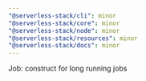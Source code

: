 ```yaml
---
"@serverless-stack/cli": minor
"@serverless-stack/core": minor
"@serverless-stack/node": minor
"@serverless-stack/resources": minor
"@serverless-stack/docs": minor
---
```


Job: construct for long running jobs
